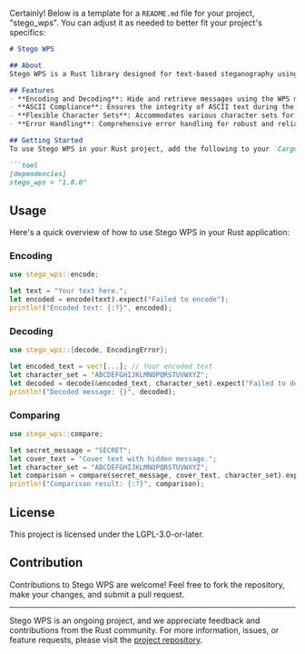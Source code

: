 Certainly! Below is a template for a `README.md` file for your project, "stego_wps". You can adjust it as needed to better fit your project's specifics:

```markdown
# Stego WPS

## About
Stego WPS is a Rust library designed for text-based steganography using the Words Per Sentence (WPS) method. It enables the encoding and decoding of hidden messages within the structure of a given text, offering a unique approach to conceal information in plain sight.

## Features
- **Encoding and Decoding**: Hide and retrieve messages using the WPS method.
- **ASCII Compliance**: Ensures the integrity of ASCII text during the steganographic process.
- **Flexible Character Sets**: Accommodates various character sets for versatile encoding and decoding.
- **Error Handling**: Comprehensive error handling for robust and reliable operations.

## Getting Started
To use Stego WPS in your Rust project, add the following to your `Cargo.toml` file:

```toml
[dependencies]
stego_wps = "1.0.0"
```

## Usage
Here's a quick overview of how to use Stego WPS in your Rust application:

### Encoding
```rust
use stego_wps::encode;

let text = "Your text here.";
let encoded = encode(text).expect("Failed to encode");
println!("Encoded text: {:?}", encoded);
```

### Decoding
```rust
use stego_wps::{decode, EncodingError};

let encoded_text = vec![...]; // Your encoded text
let character_set = "ABCDEFGHIJKLMNOPQRSTUVWXYZ";
let decoded = decode(&encoded_text, character_set).expect("Failed to decode");
println!("Decoded message: {}", decoded);
```

### Comparing
```rust
use stego_wps::compare;

let secret_message = "SECRET";
let cover_text = "Cover text with hidden message.";
let character_set = "ABCDEFGHIJKLMNOPQRSTUVWXYZ";
let comparison = compare(secret_message, cover_text, character_set).expect("Failed to compare");
println!("Comparison result: {:?}", comparison);
```

## License
This project is licensed under the LGPL-3.0-or-later.

## Contribution
Contributions to Stego WPS are welcome! Feel free to fork the repository, make your changes, and submit a pull request.

---

Stego WPS is an ongoing project, and we appreciate feedback and contributions from the Rust community. For more information, issues, or feature requests, please visit the [project repository](https://github.com/JamesClarke7283/stego_wps).
